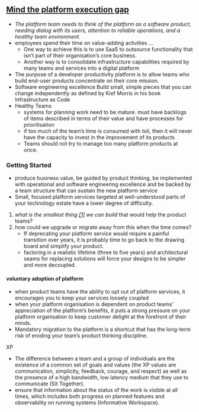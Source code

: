 

## [Mind the platform execution gap](https://martinfowler.com/articles/platform-prerequisites.html)  
* _The platform team needs to think of the platform as a software product, needing dialog with its users, attention to reliable operations, and a healthy team environment._
* employees spend their time on value-adding activities ...  
  * One way to achieve this is to use SaaS to outsource functionality that isn’t part of their organisation’s core business.  
  * Another way is to consolidate infrastructure capabilities required by many teams and services into a digital platform  
* The purpose of a developer productivity platform is to allow teams who build end-user products concentrate on their core mission.
* Software engineering excellence
  Build small, simple pieces that you can change independently
  as defined by Kief Morris in his book Infrastructure as Code
* Healthy Teams
  * systems for planning work need to be mature.
     must have backlogs of items described in terms of their value and have processes for prioritisation
   * if too much of the team’s time is consumed with toil, then it will never have the capacity to invest in the improvement of its products
   * Teams should not try to manage too many platform products at once.

### Getting Started
* produce business value, be guided by product thinking, be implemented with operational and software engineering excellence and be backed by a team structure that can sustain the new platform service
* Small, focused platform services targeted at well-understood parts of your technology estate have a lower degree of difficulty.
&nbsp;
1. _what is the smallest thing  [[1]](https://martinfowler.com/articles/platform-prerequisites.html#footnote-tvp)  we can build_ that would help the product teams?
2. how could we upgrade or migrate away from this when the time comes?
   * If deprecating your platform service would require a painful transition over years, it is probably time to go back to the drawing board and simplify your product. 
   * factoring in a realistic lifetime (three to five years) and architectural seams for replacing solutions will force your designs to be simpler and more decoupled.
&nbsp;

#### voluntary adoption of platform
* when product teams have the ability to opt out of platform services, it encourages you to keep your services loosely coupled
* when your platform organisation is dependent on product teams’ appreciation of the platform’s benefits, it puts a strong pressure on your platform organisation to keep customer delight at the forefront of their minds.
* Mandatory migration to the platform is a shortcut that has the long-term risk of eroding your team’s product thinking discipline.

XP
* The difference between a team and a group of individuals are the existence of a common set of goals and values (the XP values are communication, simplicity, feedback, courage, and respect) as well as the presence of a high bandwidth, low latency medium that they use to communicate (Sit Together).
* ensure that information about the status of the work is visible at all times, which includes both progress on planned features and observability on running systems (Informative Workspace).
<!--stackedit_data:
eyJoaXN0b3J5IjpbMTk3NDg3MTMxNSwtMTEyNDAwOTE3MiwtMT
g1NDAwMTM2N119
-->
